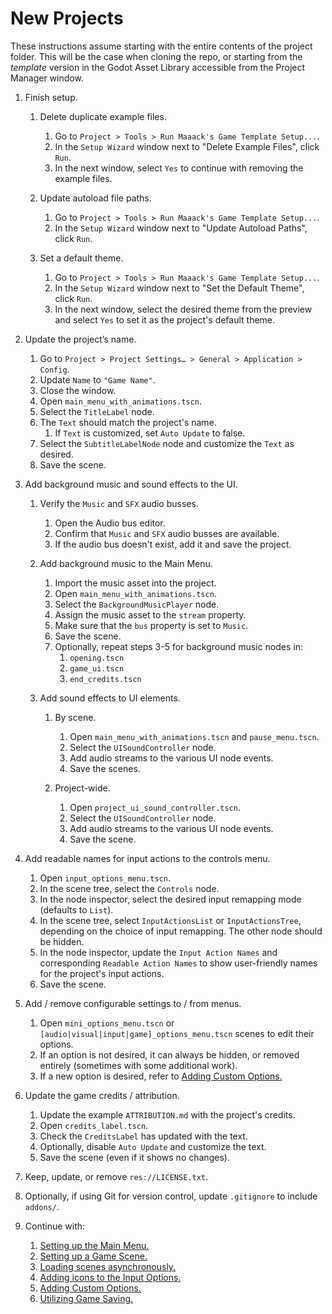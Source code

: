 # New Projects

These instructions assume starting with the entire contents of the project folder. This will be the case when cloning the repo, or starting from the *template* version in the Godot Asset Library accessible from the Project Manager window.


1.  Finish setup.

    1.  Delete duplicate example files.
        1.  Go to `Project > Tools > Run Maaack's Game Template Setup...`.
        2.  In the `Setup Wizard` window next to "Delete Example Files", click `Run`.
        3.  In the next window, select `Yes` to continue with removing the example files.

    2.  Update autoload file paths.
        1.  Go to `Project > Tools > Run Maaack's Game Template Setup...`.
        2.  In the `Setup Wizard` window next to "Update Autoload Paths", click `Run`.

    3.  Set a default theme.
        1.  Go to `Project > Tools > Run Maaack's Game Template Setup...`.
        2.  In the `Setup Wizard` window next to "Set the Default Theme", click `Run`.
        3.  In the next window, select the desired theme from the preview and select `Yes` to set it as the project's default theme.

2.  Update the project’s name.


    1.  Go to `Project > Project Settings… > General > Application > Config`.
    2.  Update `Name` to `"Game Name"`.
    3.  Close the window.
    4.  Open `main_menu_with_animations.tscn`.
    5.  Select the `TitleLabel` node.
    6.  The `Text` should match the project's name.
        1. If `Text` is customized, set `Auto Update` to false.
    7.  Select the `SubtitleLabelNode` node and customize the `Text` as desired.
    8.  Save the scene.


3.  Add background music and sound effects to the UI.


    1.  Verify the `Music` and `SFX` audio busses.

        1.  Open the Audio bus editor.
        2.  Confirm that `Music` and `SFX` audio busses are available.
        3.  If the audio bus doesn't exist, add it and save the project.

    2.  Add background music to the Main Menu.

        1.  Import the music asset into the project.
        2.  Open `main_menu_with_animations.tscn`.
        3.  Select the `BackgroundMusicPlayer` node.
        4.  Assign the music asset to the `stream` property.
        5.  Make sure that the `bus` property is set to `Music`.
        6.  Save the scene.
        7.  Optionally, repeat steps 3-5 for background music nodes in:
            1.  `opening.tscn`
            2.  `game_ui.tscn`
            3.  `end_credits.tscn`


    3.  Add sound effects to UI elements.


        1.  By scene.


            1.  Open `main_menu_with_animations.tscn` and `pause_menu.tscn`.
            2.  Select the `UISoundController` node.
            3.  Add audio streams to the various UI node events.
            4.  Save the scenes.


        2.  Project-wide.


            1.  Open `project_ui_sound_controller.tscn`.
            2.  Select the `UISoundController` node.
            3.  Add audio streams to the various UI node events.
            4.  Save the scene.


4.  Add readable names for input actions to the controls menu.


    1.  Open `input_options_menu.tscn`.
    2.  In the scene tree, select the `Controls` node.
    3.  In the node inspector, select the desired input remapping mode (defaults to `List`).
    4.  In the scene tree, select `InputActionsList` or `InputActionsTree`, depending on the choice of input remapping. The other node should be hidden.
    5.  In the node inspector, update the `Input Action Names` and corresponding `Readable Action Names` to show user-friendly names for the project's input actions.
    6.  Save the scene.


5.  Add / remove configurable settings to / from menus.


    1.  Open `mini_options_menu.tscn` or `[audio|visual|input|game]_options_menu.tscn` scenes to edit their options.
    2.  If an option is not desired, it can always be hidden, or removed entirely (sometimes with some additional work).
    3.  If a new option is desired, refer to [Adding Custom Options.](/addons/maaacks_game_template/docs/AddingCustomOptions.md)


6.  Update the game credits / attribution.


    1.  Update the example `ATTRIBUTION.md` with the project's credits.
    2.  Open `credits_label.tscn`.
    3.  Check the `CreditsLabel` has updated with the text.
    4.  Optionally, disable `Auto Update` and customize the text.
    5.  Save the scene (even if it shows no changes).


7.  Keep, update, or remove `res://LICENSE.txt`.


8.  Optionally, if using Git for version control, update `.gitignore` to include `addons/`.


9.  Continue with:

    1.  [Setting up the Main Menu.](/addons/maaacks_game_template/docs/MainMenuSetup.md)
    2.  [Setting up a Game Scene.](/addons/maaacks_game_template/docs/GameSceneSetup.md)
    3.  [Loading scenes asynchronously.](/addons/maaacks_game_template/docs/LoadingScenes.md)
    4.  [Adding icons to the Input Options.](/addons/maaacks_game_template/docs/InputIconMapping.md)
    5.  [Adding Custom Options.](/addons/maaacks_game_template/docs/AddingCustomOptions.md)
    6.  [Utilizing Game Saving.](/addons/maaacks_game_template/docs/GameSaving.md)
